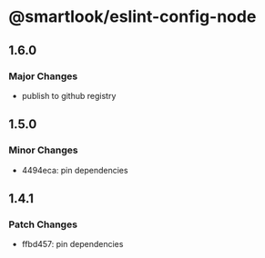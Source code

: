 # @smartlook/eslint-config-node

## 1.6.0

### Major Changes

- publish to github registry

## 1.5.0

### Minor Changes

- 4494eca: pin dependencies

## 1.4.1

### Patch Changes

- ffbd457: pin dependencies
